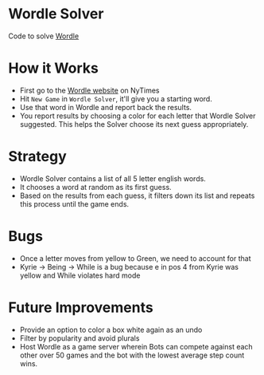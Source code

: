 # Wordle Solver
Code to solve [Wordle](https://www.nytimes.com/games/wordle/index.html)

# How it Works
- First go to the [Wordle website](https://www.nytimes.com/games/wordle/index.html) on NyTimes
- Hit `New Game` in `Wordle Solver`, it'll give you a starting word.
- Use that word in Wordle and report back the results.
- You report results by choosing a color for each letter that Wordle Solver suggested. This helps the Solver choose its next guess appropriately.

# Strategy
- Wordle Solver contains a list of all 5 letter english words.
- It chooses a word at random as its first guess.
- Based on the results from each guess, it filters down its list and repeats this process until the game ends.

# Bugs
- Once a letter moves from yellow to Green, we need to account for that
- Kyrie -> Being -> While is a bug because e in pos 4 from Kyrie was yellow and While violates hard mode

# Future Improvements
- Provide an option to color a box white again as an undo
- Filter by popularity and avoid plurals
- Host Wordle as a game server wherein Bots can compete against each other over 50 games and the bot with the lowest average step count wins.
